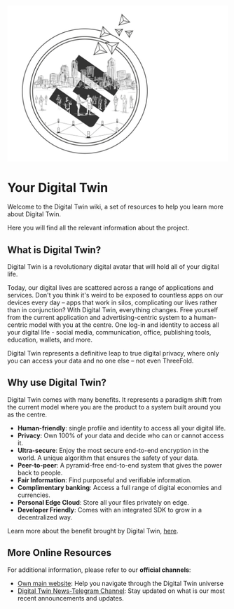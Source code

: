 ![](img/digitaltwin_intro_.jpg)

# Your Digital Twin

Welcome to the Digital Twin wiki, a set of resources to help you learn more about Digital Twin.

Here you will find all the relevant information about the project.

## What is Digital Twin?

Digital Twin is a revolutionary digital avatar that will hold all of your digital life.

Today, our digital lives are scattered across a range of applications and services. Don't you think it's weird to be exposed to countless apps on our devices every day – apps that work in silos, complicating our lives rather than in conjunction? With Digital Twin, everything changes. Free yourself from the current application and advertising-centric system to a human-centric model with you at the centre. One log-in and identity to access all your digital life - social media, communication, office, publishing tools, education, wallets, and more.

Digital Twin represents a definitive leap to true digital privacy, where only you can access your data and no one else – not even ThreeFold.

## Why use Digital Twin?

Digital Twin comes with many benefits. It represents a paradigm shift from the current model where you are the product to a system built around you as the centre.

- **Human-friendly**: single profile and identity to access all your digital life.
- **Privacy**: Own 100% of your data and decide who can or cannot access it.
- **Ultra-secure**: Enjoy the most secure end-to-end encryption in the world. A unique algorithm that ensures the safety of your data. 
- **Peer-to-peer**: A pyramid-free end-to-end system that gives the power back to people.
- **Fair Information**: Find purposeful and verifiable information.
- **Complimentary banking**: Access a full range of digital economies and currencies.
- **Personal Edge Cloud**: Store all your files privately on edge.
- **Developer Friendly**: Comes with an integrated SDK to grow in a decentralized way.

Learn more about the benefit brought by Digital Twin, [here](benefits).

## More Online Resources

For additional information, please refer to our **official channels**: 
- [Own main website](https://mydigitaltwin.io/): Help you navigate through the Digital Twin universe 
- [Digital Twin News-Telegram Channel](https://t.me/joinchat/JnJfqY9tfAU1NTY0): Stay updated on what is our most recent announcements and updates.
